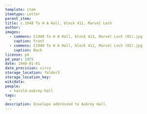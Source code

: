 ```yaml
---
template: item
itemtype: Letter
parent_item: 
title: c.1940 To H A Hall, block 411, Marvel Loch
author: 
images:
  - commons: C1940 To H A Hall, block 411, Marvel Loch (01).jpg
    caption: Front
  - commons: C1940 To H A Hall, block 411, Marvel Loch (02).jpg
    caption: Back
license: pd
pd_year: 1975
date: 1940-01-01
date_precision: circa
storage_location: folder3
storage_location_key: 
wikidata: 
people:
  - harold-aubrey-hall
tags:
  - 
description: Envelope addressed to Aubrey Hall.
---
```

